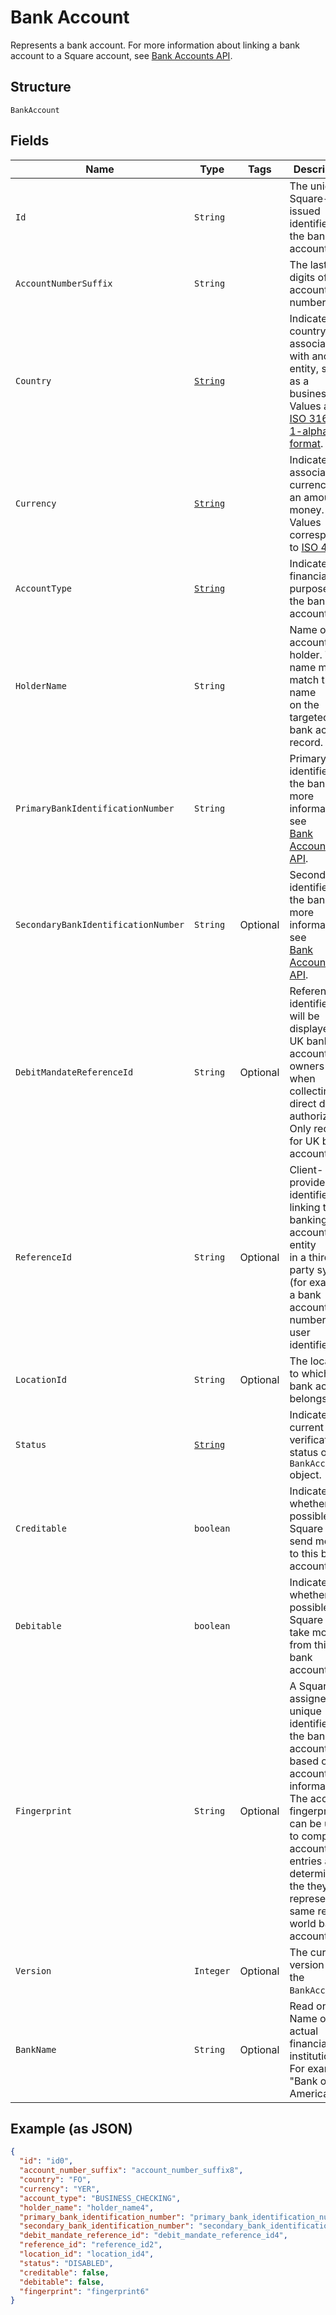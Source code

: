 
# Bank Account

Represents a bank account. For more information about
linking a bank account to a Square account, see
[Bank Accounts API](https://developer.squareup.com/docs/bank-accounts-api).

## Structure

`BankAccount`

## Fields

| Name | Type | Tags | Description | Getter |
|  --- | --- | --- | --- | --- |
| `Id` | `String` |  | The unique, Square-issued identifier for the bank account. | String getId() |
| `AccountNumberSuffix` | `String` |  | The last few digits of the account number. | String getAccountNumberSuffix() |
| `Country` | [`String`](/doc/models/country.md) |  | Indicates the country associated with another entity, such as a business.<br>Values are in [ISO 3166-1-alpha-2 format](http://www.iso.org/iso/home/standards/country_codes.htm). | String getCountry() |
| `Currency` | [`String`](/doc/models/currency.md) |  | Indicates the associated currency for an amount of money. Values correspond<br>to [ISO 4217](https://wikipedia.org/wiki/ISO_4217). | String getCurrency() |
| `AccountType` | [`String`](/doc/models/bank-account-type.md) |  | Indicates the financial purpose of the bank account. | String getAccountType() |
| `HolderName` | `String` |  | Name of the account holder. This name must match the name<br>on the targeted bank account record. | String getHolderName() |
| `PrimaryBankIdentificationNumber` | `String` |  | Primary identifier for the bank. For more information, see<br>[Bank Accounts API](https://developer.squareup.com/docs/bank-accounts-api). | String getPrimaryBankIdentificationNumber() |
| `SecondaryBankIdentificationNumber` | `String` | Optional | Secondary identifier for the bank. For more information, see<br>[Bank Accounts API](https://developer.squareup.com/docs/bank-accounts-api). | String getSecondaryBankIdentificationNumber() |
| `DebitMandateReferenceId` | `String` | Optional | Reference identifier that will be displayed to UK bank account owners<br>when collecting direct debit authorization. Only required for UK bank accounts. | String getDebitMandateReferenceId() |
| `ReferenceId` | `String` | Optional | Client-provided identifier for linking the banking account to an entity<br>in a third-party system (for example, a bank account number or a user identifier). | String getReferenceId() |
| `LocationId` | `String` | Optional | The location to which the bank account belongs. | String getLocationId() |
| `Status` | [`String`](/doc/models/bank-account-status.md) |  | Indicates the current verification status of a `BankAccount` object. | String getStatus() |
| `Creditable` | `boolean` |  | Indicates whether it is possible for Square to send money to this bank account. | boolean getCreditable() |
| `Debitable` | `boolean` |  | Indicates whether it is possible for Square to take money from this<br>bank account. | boolean getDebitable() |
| `Fingerprint` | `String` | Optional | A Square-assigned, unique identifier for the bank account based on the<br>account information. The account fingerprint can be used to compare account<br>entries and determine if the they represent the same real-world bank account. | String getFingerprint() |
| `Version` | `Integer` | Optional | The current version of the `BankAccount`. | Integer getVersion() |
| `BankName` | `String` | Optional | Read only. Name of actual financial institution.<br>For example "Bank of America". | String getBankName() |

## Example (as JSON)

```json
{
  "id": "id0",
  "account_number_suffix": "account_number_suffix8",
  "country": "FO",
  "currency": "YER",
  "account_type": "BUSINESS_CHECKING",
  "holder_name": "holder_name4",
  "primary_bank_identification_number": "primary_bank_identification_number8",
  "secondary_bank_identification_number": "secondary_bank_identification_number0",
  "debit_mandate_reference_id": "debit_mandate_reference_id4",
  "reference_id": "reference_id2",
  "location_id": "location_id4",
  "status": "DISABLED",
  "creditable": false,
  "debitable": false,
  "fingerprint": "fingerprint6"
}
```

